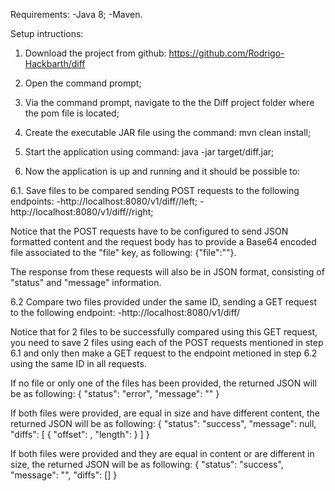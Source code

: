 Requirements:
-Java 8;
-Maven.

Setup intructions:

1. Download the project from github: https://github.com/Rodrigo-Hackbarth/diff

2. Open the command prompt;

3. Via the command prompt, navigate to the the Diff project folder where the pom file is located;

4. Create the executable JAR file using the command: mvn clean install;

5. Start the application using command: java -jar target/diff.jar;

6. Now the application is up and running and it should be possible to:

6.1. Save files to be compared sending POST requests to the following endpoints:
-http://localhost:8080/v1/diff/<integer id>/left;
-http://localhost:8080/v1/diff/<integer id>/right;

Notice that the POST requests have to be configured to send JSON formatted content and the request body has to provide a Base64 encoded file associated to the "file" key, as following: {"file":"<encoded file content>"}.

The response from these requests will also be in JSON format, consisting of "status" and "message" information.

6.2 Compare two files provided under the same ID, sending a GET request to the following endpoint:
-http://localhost:8080/v1/diff/<integer id>

Notice that for 2 files to be successfully compared using this GET request, you need to save 2 files using each of the POST requests mentioned in step 6.1 and only then make a GET request to the endpoint metioned in step 6.2 using the same ID in all requests.

If no file or only one of the files has been provided, the returned JSON will be as following:
{
  "status": "error",
  "message": "<error message>"
}

If both files were provided, are equal in size and have different content, the returned JSON will be as following:
{
  "status": "success",
  "message": null,
  "diffs": [
    {
      "offset": <integer diff offset>,
      "length": <integer diff length>
    }
  ]
}

If both files were provided and they are equal in content or are different in size, the returned JSON will be as following:
{
  "status": "success",
  "message": "<message informing the files are equal or that they are diffent in size>",
  "diffs": []
}